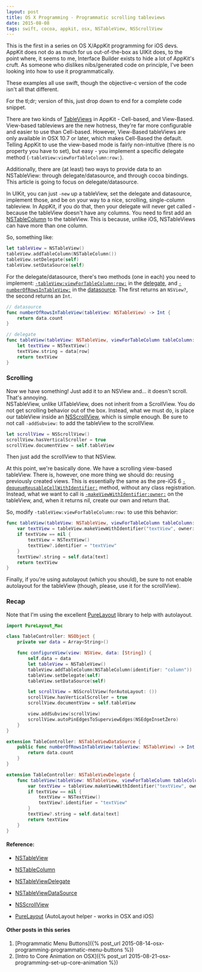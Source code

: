 ```yaml
---
layout: post
title: OS X Programming - Programmatic scrolling tableviews
date: 2015-08-08
tags: swift, cocoa, appkit, osx, NSTableView, NSScrollView
---
```


This is the first in a series on OS X/AppKit programming for iOS devs. AppKit does not do as much for us out-of-the-box as UIKit does, to the point where, it seems to me, Interface Builder exists to hide a lot of AppKit's cruft. As someone who dislikes nibs/generated code on principle, I've been looking into how to use it programmatically.

These examples all use swift, though the objective-c version of the code isn't all that different.

For the tl;dr; version of this, just drop down to end for a complete code snippet.

There are two kinds of [TableViews](https://developer.apple.com/library/mac/documentation/Cocoa/Reference/ApplicationKit/Classes/NSTableView_Class/index.html) in AppKit - Cell-based, and View-Based. View-based tableviews are the new hotness, they're far more configurable and easier to use than Cell-based. However, View-Based tableViews are only available in OSX 10.7 or later, which makes Cell-Based the default. Telling AppKit to use the view-based mode is fairly non-intuitive (there is no property you have to set), but easy - you implement a specific delegate method (`-tableView:viewForTableColumn:row:`).

Additionally, there are (at least) two ways to provide data to an NSTableView: through delegate/datasource, and through cocoa bindings. This article is going to focus on delegate/datasource.

In UIKit, you can just `-new` up a tableView, set the delegate and datasource, implement those, and be on your way to a nice, scrolling, single-column tableview. In AppKit, if you do that, then your delegate will never get called - because the tableView doesn't have any columns. You need to first add an [NSTableColumn](https://developer.apple.com/library/mac/documentation/Cocoa/Reference/ApplicationKit/Classes/NSTableColumn_Class/index.html#//apple_ref/occ/cl/NSTableColumn) to the tableView. This is because, unlike iOS, NSTableViews can have more than one column.

So, something like:

```swift
let tableView = NSTableView()
tableView.addTableColumn(NSTableColumn())
tableView.setDelegate(self)
tableView.setDataSource(self)
```

For the delegate/datasource, there's two methods (one in each) you need to implement: [`-tableView:viewForTableColumn:row:`](https://developer.apple.com/library/mac/documentation/Cocoa/Reference/NSTableViewDelegate_Protocol/index.html#//apple_ref/occ/intfm/NSTableViewDelegate/tableView:viewForTableColumn:row:) in the [delegate](https://developer.apple.com/library/mac/documentation/Cocoa/Reference/NSTableViewDelegate_Protocol/index.html), and [`-numberOfRowsInTableView:`](https://developer.apple.com/library/mac/documentation/Cocoa/Reference/ApplicationKit/Protocols/NSTableDataSource_Protocol/index.html#//apple_ref/occ/intfm/NSTableViewDataSource/numberOfRowsInTableView:) in the [datasource](https://developer.apple.com/library/mac/documentation/Cocoa/Reference/ApplicationKit/Protocols/NSTableDataSource_Protocol/index.html). The first returns an `NSView?`, the second returns an `Int`.

```swift
// datasource
func numberOfRowsInTableView(tableView: NSTableView) -> Int {
    return data.count
}

// delegate
func tableView(tableView: NSTableView, viewForTableColumn tableColumn: NSTableColumn?, row: Int) -> NSView? {
    let textView = NSTextView()
    textView.string = data[row]
    return textView
}
```

### Scrolling

Now we have something! Just add it to an NSView and... it doesn't scroll. That's annoying.  
NSTableView, unlike UITableView, does not inherit from a ScrollView. You do not get scrolling behavior out of the box. Instead, what we must do, is place our tableView inside an [NSScrollView](https://developer.apple.com/library/mac/documentation/Cocoa/Reference/ApplicationKit/Classes/NSScrollView_Class/index.html#//apple_ref/occ/cl/NSScrollView), which is simple enough. Be sure to not call `-addSubview:` to add the tableView to the scrollView.

```swift
let scrollView = NSScrollView()
scrollView.hasVerticalScroller = true
scrollView.documentView = self.tableView
```
Then just add the scrollView to that NSView.

At this point, we're basically done. We have a scrolling view-based tableView. There is, however, one more thing we should do: reusing previously created views. This is essentially the same as the pre-iOS 6 [`-dequeueReusableCellWithIdentifier:`](https://developer.apple.com/library/ios/documentation/UIKit/Reference/UITableView_Class/index.html#//apple_ref/occ/instm/UITableView/dequeueReusableCellWithIdentifier:) method, without any class registration. Instead, what we want to call is [`-makeViewWithIdentifier:owner:`](https://developer.apple.com/library/mac/documentation/Cocoa/Reference/ApplicationKit/Classes/NSTableView_Class/index.html#//apple_ref/occ/instm/NSTableView/makeViewWithIdentifier:owner:) on the tableView, and, when it returns nil, create our own and return that.

So, modify `-tableView:viewForTableColumn:row:` to use this behavior:

```swift
func tableView(tableView: NSTableView, viewForTableColumn tableColumn: NSTableColumn?, row: Int) -> NSView? {
    var textView = tableView.makeViewWithIdentifier("textView", owner: self) as? NSTextView
    if textView == nil {
        textView = NSTextView()
        textView?.identifier = "textView"
    }
    textView?.string = self.data[text]
    return textView
}
```

Finally, if you're using autolayout (which you should), be sure to not enable autolayout for the tableView (though, please, use it for the scrollView).

### Recap

Note that I'm using the excellent [PureLayout](https://github.com/smileyborg/purelayout) library to help with autolayout.

```swift
import PureLayout_Mac

class TableController: NSObject {
    private var data = Array<String>()

    func configureView(view: NSView, data: [String]) {
        self.data = data
        let tableView = NSTableView()
        tableView.addTableColumn(NSTableColumn(identifier: "column"))
        tableView.setDelegate(self)
        tableView.setDataSource(self)

        let scrollView = NSScrollView(forAutoLayout: ())
        scrollView.hasVerticalScroller = true
        scrollView.documentView = self.tableView

        view.addSubview(scrollView)
        scrollView.autoPinEdgesToSuperviewEdges(NSEdgeInsetZero)
    }
}

extension TableController: NSTableViewDataSource {
    public func numberOfRowsInTableView(tableView: NSTableView) -> Int {
        return data.count
    }
}

extension TableController: NSTableViewDelegate {
    func tableView(tableView: NSTableView, viewForTableColumn tableColumn: NSTableColumn?, row: Int) -> NSView? {
        var textView = tableView.makeViewWithIdentifier("textView", owner: self) as? NSTextView
        if textView == nil {
            textView = NSTextView()
            textView?.identifier = "textView"
        }
        textView?.string = self.data[text]
        return textView
    }
}

```

#### Reference:

- [NSTableView](https://developer.apple.com/library/mac/documentation/Cocoa/Reference/ApplicationKit/Classes/NSTableView_Class/index.html)
- [NSTableColumn](https://developer.apple.com/library/mac/documentation/Cocoa/Reference/ApplicationKit/Classes/NSTableColumn_Class/index.html#//apple_ref/occ/cl/NSTableColumn)
- [NSTableViewDelegate](https://developer.apple.com/library/mac/documentation/Cocoa/Reference/NSTableViewDelegate_Protocol/index.html)
- [NSTableViewDataSource](https://developer.apple.com/library/mac/documentation/Cocoa/Reference/ApplicationKit/Protocols/NSTableDataSource_Protocol/index.html)
- [NSScrollView](https://developer.apple.com/library/mac/documentation/Cocoa/Reference/ApplicationKit/Classes/NSScrollView_Class/index.html#//apple_ref/occ/cl/NSScrollView)

- [PureLayout](https://github.com/smileyborg/purelayout) (AutoLayout helper - works in OSX and iOS)

#### Other posts in this series
1. [Programmatic Menu Buttons]({% post_url 2015-08-14-osx-programming-programmatic-menu-buttons %})
2. [Intro to Core Animation on OSX]({% post_url 2015-08-21-osx-programming-set-up-core-animation %})
